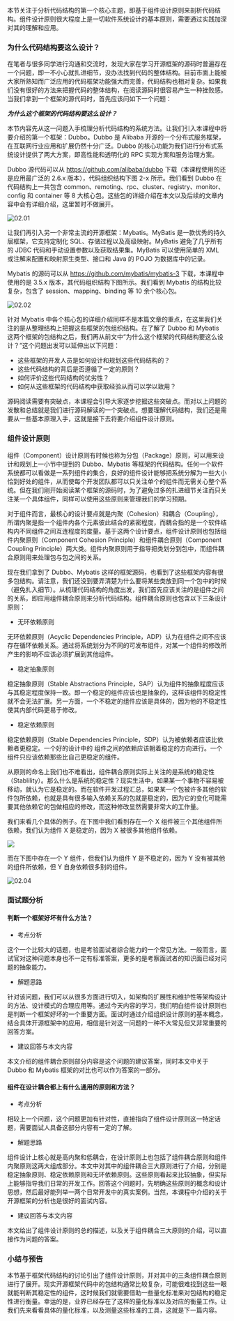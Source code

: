 本节关注于分析代码结构的第一个核心主题，即基于组件设计原则来剖析代码结构。组件设计原则很大程度上是一切软件系统设计的基本原则，需要通过实践加深对其的理解和应用。

### 为什么代码结构要这么设计？

在笔者与很多同学进行沟通和交流时，发现大家在学习开源框架的源码时普遍存在一个问题，即一不小心就扎进细节，没办法找到代码的整体结构。目前市面上能被大家所熟知而广泛应用的代码框架功能强大而完善，代码结构也相对复杂。如果我们没有很好的方法来把握代码的整体结构，在阅读源码时很容易产生一种挫败感。当我们拿到一个框架的源代码时，首先应该问如下一个问题：

**_为什么这个框架的代码结构要这么设计？_**

本节内容先从这一问题入手梳理分析代码结构的系统方法。让我们引入本课程中将要介绍的第一个框架：Dubbo。Dubbo 是 Alibaba
开源的一个分布式服务框架，在互联网行业应用和扩展仍然十分广泛。Dubbo 的核心功能为我们进行分布式系统设计提供了两大方案，即高性能和透明化的 RPC
实现方案和服务治理方案。

Dubbo 源代码可以从 https://github.com/alibaba/dubbo 下载（本课程使用的还是应用最广泛的 2.6.x
版本），代码组织结构下图 2-x 所示。我们看到 Dubbo 在代码结构上一共包含
common、remoting、rpc、cluster、registry、monitor、config 和 container 等 8
大核心包。这些包的详细介绍在本文以及后续的文章内容中会有详细介绍，这里暂时不做展开。

![02.01](https://images.gitbook.cn/2020-05-25-052724.png)

让我们再引入另一个非常主流的开源框架：Mybatis。MyBatis 是一款优秀的持久层框架，它支持定制化 SQL、存储过程以及高级映射。MyBatis
避免了几乎所有的 JDBC 代码和手动设置参数以及获取结果集。MyBatis 可以使用简单的 XML 或注解来配置和映射原生类型、接口和 Java 的
POJO 为数据库中的记录。

Mybatis 的源码可以从 https://github.com/mybatis/mybatis-3 下载，本课程中使用的是 3.5.x
版本，其代码组织结构下图所示。我们看到 Mybatis 的结构比较复杂，包含了 session、mapping、binding 等 10 余个核心包。

![02.02](https://images.gitbook.cn/2020-05-25-52725.png)

针对 Mybatis 中各个核心包的详细介绍同样不是本篇文章的重点，在这里我们关注的是从整理结构上把握这些框架的包组织结构。在了解了 Dubbo 和
Mybatis 这两个框架的包结构之后，我们再从前文中“为什么这个框架的代码结构要这么设计？”这个问题出发可以延伸出以下问题：

  * 这些框架的开发人员是如何设计和规划这些代码结构的？
  * 这些代码结构的背后是否遵循了一定的原则？
  * 如何评价这些代码结构的优劣性？
  * 如何从这些框架的代码结构中获取经验从而可以学以致用？

源码阅读需要有突破点，本课程会引导大家逐步挖掘这些突破点。而对以上问题的发散和总结就是我们进行源码解读的一个突破点。想要理解代码结构，我们还是需要从一些基本原理入手，这就是接下去将要介绍组件设计原则。

### 组件设计原则

组件（Component）设计原则有时候也称为分包（Package）原则，可以用来设计和规划上一小节中提到的 Dubbo、Mybatis
等框架的代码结构。任何一个软件系统都可以看做是一系列组件的集合，良好的组件设计能够把系统分解为一些大小恰到好处的组件，从而使每个开发团队都可以只关注单个的组件而无需关心整个系统。但在我们刚开始阅读某个框架的源码时，为了避免过多的扎进细节关注而只关注某一个具体组件，同样可以使用这些原则来管理我们的学习预期。

对于组件而言，最核心的设计要点就是内聚（Cohesion）和耦合（Coupling），所谓内聚是指一个组件内各个元素彼此结合的紧密程度，而耦合指的是一个软件结构内不同组件之间互连程度的度量。基于这两个设计要点，组件设计原则也包括组件内聚原则（Component
Cohesion Principle）和组件耦合原则（Component Coupling
Principle）两大类。组件内聚原则用于指导把类划分到包中，而组件耦合原则用来处理包与包之间的关系。

现在我们拿到了 Dubbo、Mybatis
这样的框架源码，也看到了这些框架内容有很多包结构。请注意，我们还没到要弄清楚为什么要将某些类放到同一个包中的时候（避免扎入细节）。从梳理代码结构的角度出发，我们首先应该关注的是组件之间的关系，即应用组件耦合原则来分析代码结构。组件耦合原则也包含以下三条设计原则：

  * 无环依赖原则

无环依赖原则（Acyclic Dependencies
Principle，ADP）认为在组件之间不应该存在循环依赖关系。通过将系统划分为不同的可发布组件，对某一个组件的修改所产生的影响不应该必须扩展到其他组件。

  * 稳定抽象原则

稳定抽象原则（Stable Abstractions
Principle，SAP）认为组件的抽象程度应该与其稳定程度保持一致。即一个稳定的组件应该也是抽象的，这样该组件的稳定性就不会无法扩展。另一方面，一个不稳定的组件应该是具体的，因为他的不稳定性使其内部代码更易于修改。

  * 稳定依赖原则

稳定依赖原则（Stable Dependencies Principle，SDP）认为被依赖者应该比依赖者更稳定。一个好的设计中的
组件之间的依赖应该朝着稳定的方向进行。一个组件只应该依赖那些比自己更稳定的组件。

从原则的命名上我们也不难看出，组件耦合原则实际上关注的是系统的稳定性（Stablility）。那么什么是系统的稳定性？现实生活中，如果某一个事物不容易被移动，就认为它是稳定的。而在软件开发过程汇总，如果某一个包被许多其他的软件包所依赖，也就是具有很多输入依赖关系的包就是稳定的，因为它的变化可能需要其他依赖它的包做相应的修改，而这种修改显然需要非常大的工作量。

我们来看几个具体的例子。在下图中我们看到存在一个 X 组件被三个其他组件所依赖，我们认为组件 X 是稳定的，因为 X 被很多其他组件依赖。

![](https://images.gitbook.cn/2020-05-25-052726.png)

而在下图中存在一个 Y 组件，但我们认为组件 Y 是不稳定的，因为 Y 没有被其他的组件所依赖，但 Y 自身依赖很多别的组件。

![02.04](https://images.gitbook.cn/2020-05-25-052727.png)

### 面试题分析

#### 判断一个框架好坏有什么方法？

  * 考点分析

这个一个比较大的话题，也是考验面试者综合能力的一个常见方法。一般而言，面试官对这种问题本身也不一定有标准答案，更多的是考察面试者的知识面已经对问题的抽象能力。

  * 解题思路

针对该问题，我们可以从很多方面进行切入，如架构的扩展性和维护性等架构设计的方法、设计模式的合理应用等。通过今天内容的学习，我们明白组件设计原则也是判断一个框架好坏的一个重要方面。面试时通过介绍组织设计原则的基本概念，结合具体开源框架中的应用，相信是针对这一问题的一种不大常见但又非常重要的回答方案。

  * 建议回答与本文内容

本文介绍的组件耦合原则部分内容是这个问题的建议答案，同时本文中关于 Dubbo 和 Mybatis 框架的对比也可以作为答案的一部分。

#### 组件在设计耦合都上有什么通用的原则和方法？

  * 考点分析

相较上一个问题，这个问题更加有针对性，直接指向了组件设计原则这一特定话题，需要面试人具备这部分内容有一定的了解。

  * 解题思路

组件设计上核心就是高内聚和低耦合，在设计原则上也包括了组件耦合原则和组件内聚原则这两大组成部分。本文中对其中的组件耦合三大原则进行了介绍，分别是稳定抽象原则、稳定依赖原则和无环依赖原则。这些原则看起来比较抽象，但实际上能够指导我们日常的开发工作。回答这个问题时，先明确这些原则的概念和设计思想，然后最好能列举一两个日常开发中的真实案例。当然，本课程中介绍的关于开源框架的分析也是很好的面试内容。

  * 建议回答与本文内容

本文给出了组件设计原则的总的描述，以及关于组件耦合三大原则的介绍，可以直接作为问题的答案。

### 小结与预告

本节基于框架代码结构的讨论引出了组件设计原则，并对其中的三条组件耦合原则进行了展开。现实开源框架代码中的包结构通常比较复杂，可能很难找到这些一眼就能判断其稳定性的组件，这时候我们就需要借助一些量化标准来对包结构的稳定性进行衡量。幸运的是，业界已经存在了这样的量化标准以及对应的衡量工作。让我们先来看看具体的量化标准，以及测量这些标准的工具，这就是下一篇内容。

